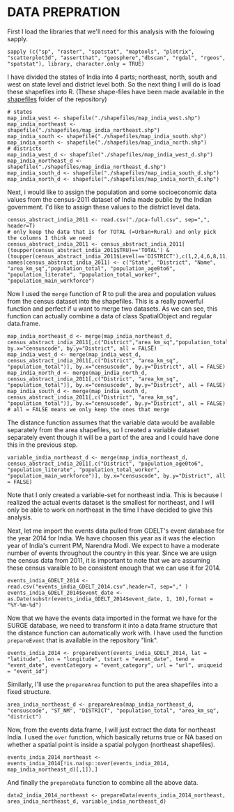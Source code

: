 # DATA PREPRATION

First I load the libraries that we'll need for this analysis with the folowing sapply.
```
sapply (c("sp", "raster", "spatstat", "maptools", "plotrix", "scatterplot3d", "assertthat", "geosphere","dbscan", "rgdal", "rgeos", "spatstat"), library, character.only = TRUE)
```

I have divided the states of India into 4 parts; northeast, north, south and west on state level and district level both. So the next thing I will do is load these shapefiles into R. (These shape-files have been made available in the [shapefiles](https://github.com/sudbasnet/distanceFunction/tree/master/shapefiles) folder of the repository)
``` 
# states
map_india_west <- shapefile("./shapefiles/map_india_west.shp")
map_india_northeast <- shapefile("./shapefiles/map_india_northeast.shp")
map_india_south <- shapefile("./shapefiles/map_india_south.shp")
map_india_north <- shapefile("./shapefiles/map_india_north.shp")
# districts
map_india_west_d <- shapefile("./shapefiles/map_india_west_d.shp")
map_india_northeast_d <- shapefile("./shapefiles/map_india_northeast_d.shp")
map_india_south_d <- shapefile("./shapefiles/map_india_south_d.shp")
map_india_north_d <- shapefile("./shapefiles/map_india_north_d.shp")
```

Next, i would like to assign the population and some socioeconomic data values from the census-2011 dataset of India made public by the Indian government. I'd like to assign these values to the district level data. 
```
census_abstract_india_2011 <- read.csv("./pca-full.csv", sep=",", header=T)
# only keep the data that is for TOTAL (=Urban+Rural) and only pick the columns I think we need
census_abstract_india_2011 <- census_abstract_india_2011[ (toupper(census_abstract_india_2011$TRU)=='TOTAL') & (toupper(census_abstract_india_2011$Level)=='DISTRICT'),c(1,2,4,6,8,11,20,26,29)]
names(census_abstract_india_2011) <- c("State", "District", "Name", "area_km_sq","population_total", "population_age0to6", "population_literate", "population_total_worker", "population_main_workforce")
```

Now I used the `merge` function of R to pull the area and population values from the census dataset into the shapefiles. This is a really powerful function and perfect if u want to merge two datasets. As we can see, this function can actually combine a data of class SpatialObject and regular data.frame. 
```
map_india_northeast_d <- merge(map_india_northeast_d, census_abstract_india_2011[,c("District","area_km_sq","population_total")], by.x="censuscode", by.y="District", all = FALSE)
map_india_west_d <- merge(map_india_west_d, census_abstract_india_2011[,c("District", "area_km_sq", "population_total")], by.x="censuscode", by.y="District", all = FALSE)
map_india_north_d <- merge(map_india_north_d, census_abstract_india_2011[,c("District", "area_km_sq", "population_total")], by.x="censuscode", by.y="District", all = FALSE)
map_india_south_d <- merge(map_india_south_d, census_abstract_india_2011[,c("District", "area_km_sq", "population_total")], by.x="censuscode", by.y="District", all = FALSE)
# all = FALSE means we only keep the ones that merge 
```

The distance function assumes that the variable data would be available separately from the area shapefiles, so I created a variable dataset separately event though it will be a part of the area and I could have done this in the previous step.
```
variable_india_northeast_d <- merge(map_india_northeast_d, census_abstract_india_2011[,c("District", "population_age0to6", "population_literate", "population_total_worker", "population_main_workforce")], by.x="censuscode", by.y="District", all = FALSE)
```
Note that I only created a variable-set for northeast india. This is because I realized the actual events dataset is the smallest for northeast, and I will only be able to work on northeast in the time I have decided to give this analysis.


Next, let me import the events data pulled from GDELT's event database for the year 2014 for India. We have choosen this year as it was the election year of India's current PM, Narendra Modi. We expect to have a moderate number of events throughout the country in this year. Since we are usign the census data from 2011, it is important to note that we are assuming these census varaible to be consistent enough that we can use it for 2014.
```
events_india_GDELT_2014 <- read.csv("events_india_GDELT_2014.csv",header=T, sep="," )
events_india_GDELT_2014$event_date <- as.Date(substr(events_india_GDELT_2014$event_date, 1, 10),format = "%Y-%m-%d")
```
Now that we have the events data imported in the format we have for the SURGE database, we need to transform it into a data.frame structure that the distance function can automatically work with. I have used the function `prepareEvent` that is available in the repository "link".
```
events_india_2014 <- prepareEvent(events_india_GDELT_2014, lat = "latitude", lon = "longitude", tstart = "event_date", tend = "event_date", eventCategory = "event_category", url = "url", uniqueid = "event_id")
```

Similarly, I'll use the `prepareArea` function to put the area shapefiles into a fixed structure.
```
area_india_northeast_d <- prepareArea(map_india_northeast_d, "censuscode", "ST_NM", "DISTRICT", "population_total", "area_km_sq", "district")
```

Now, from the events data.frame, I will just extract the data for northeast India. I used the `over` function, which basically returns true or NA based on whether a spatial point is inside a spatial polygon (northeast shapefiles).
```
events_india_2014_northeast <- events_india_2014[!is.na(sp::over(events_india_2014, map_india_northeast_d)[,1]),]
```

And finally the `prepareData` function to combine all the above data.
```
data2_india_2014_northeast <- prepareData(events_india_2014_northeast, area_india_northeast_d, variable_india_northeast_d)
```